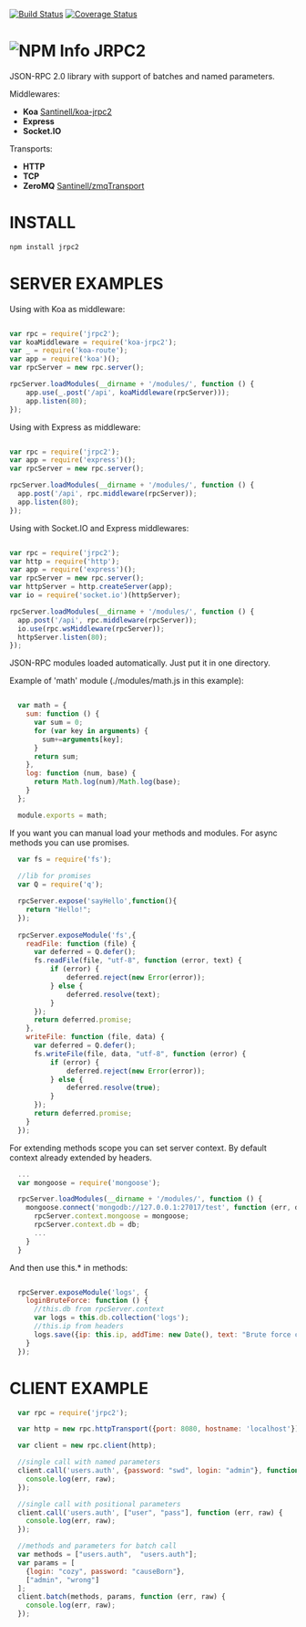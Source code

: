 [![Build Status](https://travis-ci.org/Santinell/jrpc2.svg?branch=master)](https://travis-ci.org/Santinell/jrpc2) [![Coverage Status](https://coveralls.io/repos/Santinell/jrpc2/badge.png)](https://coveralls.io/r/Santinell/jrpc2)

![NPM Info](https://nodei.co/npm/jrpc2.png?downloads=true)
JRPC2
======

JSON-RPC 2.0 library with support of batches and named parameters.

Middlewares:
+ **Koa** [Santinell/koa-jrpc2](https://github.com/Santinell/koa-jrpc2)
+ **Express**
+ **Socket.IO**

Transports:
+ **HTTP**
+ **TCP**
+ **ZeroMQ** [Santinell/zmqTransport](https://github.com/Santinell/zmqTransport)


INSTALL
=======

```bash
npm install jrpc2
```

SERVER EXAMPLES
===============

Using with Koa as middleware:
               
```javascript

var rpc = require('jrpc2');
var koaMiddleware = require('koa-jrpc2');
var _ = require('koa-route');
var app = require('koa')();
var rpcServer = new rpc.server();

rpcServer.loadModules(__dirname + '/modules/', function () {
    app.use(_.post('/api', koaMiddleware(rpcServer)));
    app.listen(80);
});

```

Using with Express as middleware:

```javascript

var rpc = require('jrpc2');
var app = require('express')();
var rpcServer = new rpc.server();

rpcServer.loadModules(__dirname + '/modules/', function () {
  app.post('/api', rpc.middleware(rpcServer));  
  app.listen(80);
});

```

Using with Socket.IO and Express middlewares:

```javascript

var rpc = require('jrpc2');
var http = require('http');
var app = require('express')();
var rpcServer = new rpc.server();
var httpServer = http.createServer(app);
var io = require('socket.io')(httpServer);

rpcServer.loadModules(__dirname + '/modules/', function () {
  app.post('/api', rpc.middleware(rpcServer));
  io.use(rpc.wsMiddleware(rpcServer));
  httpServer.listen(80);
});

```

JSON-RPC modules loaded automatically. Just put it in one directory.

Example of 'math' module (./modules/math.js in this example):

```javascript

  var math = {
    sum: function () {
      var sum = 0;
      for (var key in arguments) {
        sum+=arguments[key];
      }
      return sum;
    },
    log: function (num, base) {
      return Math.log(num)/Math.log(base);
    }
  };

  module.exports = math;
```

If you want you can manual load your methods and modules.
For async methods you can use promises.

```javascript
  var fs = require('fs');
  
  //lib for promises
  var Q = require('q');

  rpcServer.expose('sayHello',function(){
    return "Hello!";
  });  
 
  rpcServer.exposeModule('fs',{    
    readFile: function (file) {
      var deferred = Q.defer();
      fs.readFile(file, "utf-8", function (error, text) {
          if (error) {
              deferred.reject(new Error(error));
          } else {
              deferred.resolve(text);
          }
      });
      return deferred.promise;
    },
    writeFile: function (file, data) {
      var deferred = Q.defer();
      fs.writeFile(file, data, "utf-8", function (error) {
          if (error) {
              deferred.reject(new Error(error));
          } else {
              deferred.resolve(true);
          }
      });
      return deferred.promise;
    }
  });
```

For extending methods scope you can set server context.
By default context already extended by headers.

```javascript
  ...
  var mongoose = require('mongoose');

  rpcServer.loadModules(__dirname + '/modules/', function () {
    mongoose.connect('mongodb://127.0.0.1:27017/test', function (err, db) {
      rpcServer.context.mongoose = mongoose;
      rpcServer.context.db = db;   
      ...
    }
  }
```

And then use this.* in methods:

```javascript

  rpcServer.exposeModule('logs', {    
    loginBruteForce: function () {
      //this.db from rpcServer.context
      var logs = this.db.collection('logs');
      //this.ip from headers
      logs.save({ip: this.ip, addTime: new Date(), text: "Brute force of login form"});
    }
  });
```

CLIENT EXAMPLE
==============

```javascript
  var rpc = require('jrpc2');

  var http = new rpc.httpTransport({port: 8080, hostname: 'localhost'});

  var client = new rpc.client(http);

  //single call with named parameters
  client.call('users.auth', {password: "swd", login: "admin"}, function (err, raw) {
    console.log(err, raw);
  });

  //single call with positional parameters
  client.call('users.auth', ["user", "pass"], function (err, raw) {
    console.log(err, raw);
  });

  //methods and parameters for batch call
  var methods = ["users.auth",  "users.auth"];
  var params = [
    {login: "cozy", password: "causeBorn"},
    ["admin", "wrong"]
  ];
  client.batch(methods, params, function (err, raw) {
    console.log(err, raw);
  });
```


